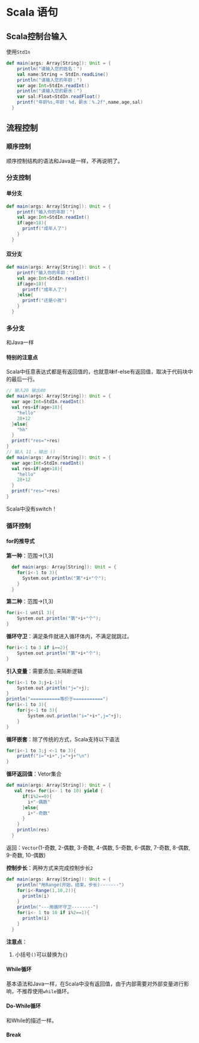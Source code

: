 # Scala 语句

## Scala控制台输入

使用`StdIn`

```scala
def main(args: Array[String]): Unit = {
    println("请输入您的姓名：")
    val name:String = StdIn.readLine()
    println("请输入您的年龄：")
    var age:Int=StdIn.readInt()
    println("请输入您的薪水：")
    var sal:Float=StdIn.readFloat()
    printf("年龄%s,年龄：%d，薪水：%.2f",name,age,sal)
  }
```

## 流程控制

### 顺序控制

顺序控制结构的语法和Java是一样，不再说明了。

### 分支控制

#### 单分支

```scala
def main(args: Array[String]): Unit = {
    printf("输入你的年龄：")
    val age:Int=StdIn.readInt()
    if(age>18){
      printf("成年人了")
    }
  }
```

#### 双分支

```scala
def main(args: Array[String]): Unit = {
    printf("输入你的年龄：")
    val age:Int=StdIn.readInt()
    if(age>18){
      printf("成年人了")
    }else{
      printf("还是小孩")
    }
  }
```

### 多分支

和Java一样

#### 特别的注意点

Scala中任意表达式都是有返回值的，也就意味if-else有返回值，取决于代码块中的最后一行。

```scala
// 输入20 输出40
def main(args: Array[String]): Unit = {
  var age:Int=StdIn.readInt()
  val res=if(age>18){
    "hello"
    28+12
  }else{
    "hh"
  }
  printf("res="+res)
}
// 输入 11 ，输出 ()
def main(args: Array[String]): Unit = {
  var age:Int=StdIn.readInt()
  val res=if(age>18){
    "hello"
    28+12
  }
  printf("res="+res)
}
```

Scala中没有switch！

### 循环控制

#### for的推导式

**第一种**：范围->[1,3]

```scala
  def main(args: Array[String]): Unit = {
    for(i<-1 to 3){
      System.out.println("第"+i+"个");
    }
  }
```

**第二种**：范围->[1,3)

```scala
for(i<-1 until 3){
	System.out.println("第"+i+"个");
}
```

**循环守卫**：满足条件就进入循环体内，不满足就跳过。

```scala
for(i<-1 to 3 if i==2){
	System.out.println("第"+i+"个");
}
```

**引入变量**：需要添加`;`来隔断逻辑

```scala
for(i<-1 to 3;j=i-1){
	System.out.println("j="+j);
}
println("===========等价于===========")
for(i<-1 to 3){
    for(j<-1 to 3){
      	System.out.println("i="+i+",j="+j);  
    }
}
```

**循环嵌套**：除了传统的方式，Scala支持以下语法

```scala
for(i<-1 to 3;j <-1 to 3){
	printf("i="+i+",j="+j+"\n")
}
```

**循环返回值**：Vetor集合

```scala
def main(args: Array[String]): Unit = {
   val res= for(i<- 1 to 10) yield {
      if(i%2==0){
        i+"-偶数"
      }else{
        i+"-奇数"
      }
    }
    println(res)
  }
```

返回：`Vector`(1-奇数, 2-偶数, 3-奇数, 4-偶数, 5-奇数, 6-偶数, 7-奇数, 8-偶数, 9-奇数, 10-偶数)

**控制步长**：两种方式来完成控制步长`2`

```scala
def main(args: Array[String]): Unit = {
    println("用Range(开始，结束，步长)-------")
    for(i<-Range(1,10,2)){
      println(i)
    }
    println("---用循环守卫--------")
    for(i<- 1 to 10 if i%2==1){
      println(i)
    }
  }
```

**注意点**：

1. 小括号`()`可以替换为`{}`

#### While循环

基本语法和Java一样，在Scala中没有返回值，由于内部需要对外部变量进行影响，不推荐使用`while`循环。

#### Do-While循环

和While的描述一样。

#### Break

```scala

```

